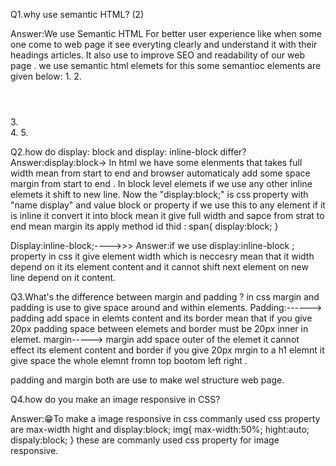 Q1.why use semantic HTML? (2)

Answer:We use Semantic HTML For better user experience like when some one come to web page it see everyting clearly and understand it with their headings  articles. It also use to improve SEO and readability of our web page .
we use semantic html elemets for this some semantioc elements are given below:
1.<headings></headings>
2.<header></header>
3.<nav></nav>
4.<articles></articles>
5.<footer></footer>

Q2.how do display: block and display: inline-block differ?
Answer:display:block-> In html we have some elenments that takes full width mean from start to end and browser automaticaly add some space margin from start to end . In block level elemets if we use any other inline elemets it shift to new line.
Now the "display:block;" is css property with "name display" and value block or property if we use this to any element if it is inline it convert it into block mean it give full width and sapce from strat to end mean margin its apply method id thid :
span{
    display:block;
}

Display:inline-block;---->>>
Answer:if we use display:inline-block ; property in css it give element width which is neccesry mean that it width depend on it its element content and it cannot shift next element on new line depend on it content.



Q3.What's the difference between margin and padding ? 
in css margin and padding is use to give space around and within elements.
Padding:------> padding add space in elemts content and its border mean that if you give 20px padding space between elemets and border must be 20px inner in elemet.
margin-----> margin add space outer of the elemet it cannot effect its element content and border if you give 20px mrgin to a h1 elemnt it give space the whole elemnt fromn top bootom left right .

padding and margin both are use to make wel structure web page.



Q4.how do you make an image responsive in CSS?

Answer:😁To make a image responsive in css commanly used css property are max-width hight and display:block; 
img{
max-width:50%;
hight:auto;
dispaly:block;
}
these are commanly used css property for image responsive.
